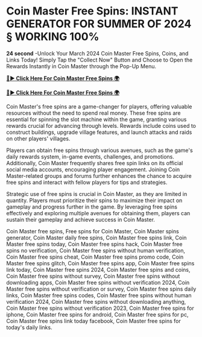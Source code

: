 # Coin Master Free Spins: INSTANT GENERATOR FOR SUMMER OF 2024 § WORKING 100%
**24 second** -Unlock Your March 2024 Coin Master Free Spins, Coins, and Links Today! Simply Tap the "Collect Now" Button and Choose to Open the Rewards Instantly in Coin Master through the Pop-Up Menu.

[**🔴► Click Here For Coin Master Free Spins 🌍**](https://jimaddadel.github.io/Coin)

[**🔴► Click Here For Coin Master Free Spins 🌍**](https://jimaddadel.github.io/Coin)
 
Coin Master's free spins are a game-changer for players, offering valuable resources without the need to spend real money. These free spins are essential for spinning the slot machine within the game, granting various rewards crucial for advancing through levels. Rewards include coins used to construct buildings, upgrade village features, and launch attacks and raids on other players' villages.

Players can obtain free spins through various avenues, such as the game's daily rewards system, in-game events, challenges, and promotions. Additionally, Coin Master frequently shares free spin links on its official social media accounts, encouraging player engagement. Joining Coin Master-related groups and forums further enhances the chance to acquire free spins and interact with fellow players for tips and strategies.

Strategic use of free spins is crucial in Coin Master, as they are limited in quantity. Players must prioritize their spins to maximize their impact on gameplay and progress further in the game. By leveraging free spins effectively and exploring multiple avenues for obtaining them, players can sustain their gameplay and achieve success in Coin Master.



Coin Master free spins, Free spins for Coin Master, Coin Master spins generator, Coin Master daily free spins, Coin Master free spins link, Coin Master free spins today, Coin Master free spins hack, Coin Master free spins no verification, Coin Master free spins without human verification, Coin Master free spins cheat, Coin Master free spins promo code, Coin Master free spins glitch, Coin Master free spins app, Coin Master free spins link today, Coin Master free spins 2024, Coin Master free spins and coins, Coin Master free spins without survey, Coin Master free spins without downloading apps, Coin Master free spins without verification 2024, Coin Master free spins without verification or survey, Coin Master free spins daily links, Coin Master free spins codes, Coin Master free spins without human verification 2024, Coin Master free spins without downloading anything, Coin Master free spins without verification 2023, Coin Master free spins for iphone, Coin Master free spins for android, Coin Master free spins for pc, Coin Master free spins link today facebook, Coin Master free spins for today's daily links.
